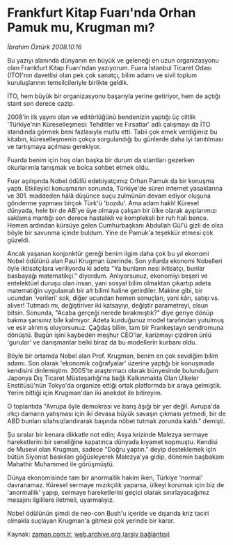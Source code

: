 # Frankfurt Kitap Fuarı'nda  Orhan Pamuk mu, Krugman mı?

*İbrahim Öztürk 2008.10.16*

<tr><td class="metin" colspan="2" style="padding-top: 20px; padding-left: 5px; padding-right: 10px;">Bu yazıyı alanında dünyanın en büyük ve geleneği en uzun organizasyonu olan Frankfurt Kitap Fuarı'ndan yazıyorum. Fuara İstanbul Ticaret Odası (İTO)'nın davetlisi olan pek çok sanatçı, bilim adamı ve sivil toplum kuruluşlarının temsilcileriyle birlikte geldik.</td></tr><tr><td class="metin" colspan="2" style="padding-top: 20px; padding-left: 5px; padding-right: 10px;"><p> İTO, hem büyük bir organizasyonu başarıyla yerine getiriyor, hem de açtığı stant son derece cazip. 
<p> 2008'in ilk yayını olan ve editörlüğünü bendenizin yaptığı üç ciltlik 'Türkiye'nin Küreselleşmesi: Tehditler ve Fırsatlar' adlı çalışmayı da İTO standında görmek beni fazlasıyla mutlu etti. Tabii çok emek verdiğimiz bu kitabın, küreselleşmenin çokça sorgulandığı bu günlerde daha iyi tanıtılması ve tartışmaya açılması gerekiyor.
<p> Fuarda benim için hoş olan başka bir durum da stantları gezerken okurlarımla tanışmak ve bolca sohbet etmek oldu. 
<p> Fuar açılışında Nobel ödüllü edebiyatçımız Orhan Pamuk da bir konuşma yaptı. Etkileyici konuşmanın sonunda, Türkiye'de süren internet yasaklarına ve 301. maddeden hâlâ düşünce suçu zulmünün devam ediyor oluşuna gönderme yapması birçok Türk'ü 'bozdu'. Ama adam haklı! Küresel dünyada, hele bir de AB'ye üye olmaya çalışan bir ülke olarak ayıplarımızı saklama mantığı son derece hastalıklı ve kompleksli bir ruh hali bence. Hemen ardından kürsüye gelen Cumhurbaşkanı Abdullah Gül'ü gizli de olsa böyle bir savunma içinde buldum. Yine de Pamuk'a teşekkür etmesi çok güzeldi. 
<p> Ancak yaşanan konjonktür gereği benim ilgim daha çok bu yıl ekonomi Nobel ödülünü alan Paul Krugman üzerinde. Son yıllarda ekonomi Nobelleri öyle iktisatçılara veriliyordu ki adeta "Ya bunların nesi iktisatçı, bunlar basbayağı matematikçi." diyordum. Anlıyorsunuz, ekonomiyi beşeri ve entelektüel duruşu olan insan, yani sosyal bilim olmaktan çıkartıp adeta matematiğin uygulamalı bir alt bilimi haline getirdiler. Makine gibi, bir ucundan 'verileri' sok, diğer ucundan hemen sonuçları, yani kârı, satışı vs. alıver! Tutmadı mı, değiştiriver iki katsayıyı, değiştir parametreyi, olsun bitsin. Sonunda, "Acaba gerçeği nerede bırakmıştık?" diye geriye dönüp bakma şansınız bile kalmıyor. Adeta kurduğunuz model tarafından yutulmuş ve esir alınmış oluyorsunuz. Çağdaş bilim, tam bir Frankeştayn sendromuna dönüştü. Bugün işini kaybeden meşhur CEO'lar, karizmayı çizdiren ünlü 'gurular' ve danışmanlar belki biraz da bu modellerin kurbanı oldu. 
<p> Böyle bir ortamda Nobel alan Prof. Krugman, benim en çok sevdiğim bilim adamı. Son olarak 'ekonomik coğrafyalar' üzerine yaptığı bir konuşmada kendisini dinlemiştim. 2005'te araştırmacı olarak bünyesinde bulunduğum Japonya Dış Ticaret Müsteşarlığı'na bağlı Kalkınmakta Olan Ülkeler Enstitüsü'nün Tokyo'da organize ettiği ortak platformda bir araya gelmiştik. Yerim bittiği için Krugman'dan iki anekdot ile bitireyim. 
<p> O toplantıda "Avrupa öyle demokrasi ve barış âşığı bir yer değil. Avrupa'da ırkçı damarın yatışması için iki devasa büyük savaşın çıkması yetmedi, bir de ABD bunları silahsızlandırarak başında nöbet tutmak zorunda kaldı." demişti. 
<p> Şu sıralar bir kenara dikkatle not edin; Asya krizinde Malezya sermaye hareketlerini bir seneliğine kapatınca dünyada kıyamet kopmuştu. Kendisi de Musevi olan Krugman, sadece "Doğru yaptın." deyip desteklemek için bütün Siyonist baskıları göğüsleyerek Malezya'ya gidip, dönemin başbakanı Mahathir Muhammed ile görüşmüştü. 
<p> Dünya ekonomisinde tam bir anormallik hakim iken, Türkiye 'normal' davranamaz. Küresel sermaye mızıkçılık yaparsa, ülkeyi korumak için biz de 'anormallik' yapıp, sermaye hareketlerini geçici olarak sınırlayacağımız mesajını ilgililere iletmeli, uyarmalıyız. 
<p> Nobel ödülünün şimdi de neo-con Bush'u içeride ve dışarıda kriz taciri olmakla suçlayan Krugman'a gitmesi çok yerinde bir karar.<br/></p></p></p></p></p></p></p></p></p></p></td></tr>

Kaynak: [zaman.com.tr](http://zaman.com.tr/yazar.do?yazino=749835), [web.archive.org (arşiv bağlantısı)](http://web.archive.org/web/20081016212101/http://zaman.com.tr:80/yazar.do?yazino=749835)
